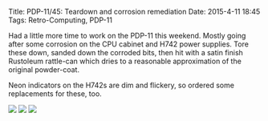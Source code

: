 Title: PDP-11/45: Teardown and corrosion remediation
Date: 2015-4-11 18:45
Tags: Retro-Computing, PDP-11

Had a little more time to work on the PDP-11 this weekend.  Mostly going after some corrosion on the CPU cabinet and H742 power supplies.  Tore these down, sanded down the corroded bits, then hit with a satin finish Rustoleum rattle-can which dries to a reasonable approximation of the original powder-coat.

Neon indicators on the H742s are dim and flickery, so ordered some replacements for these, too.

[<img src='/images/pdp11/h742-teardown_thumbnail_tall.jpg'/>]({filename}/images/pdp11/h742-teardown.jpg)
[<img src='/images/pdp11/h742-corrosion_thumbnail_tall.jpg'/>]({filename}/images/pdp11/h742-corrosion.jpg)
[<img src='/images/pdp11/cpu-cabinet_thumbnail_tall.jpg'/>]({filename}/images/pdp11/cpu-cabinet.jpg)
